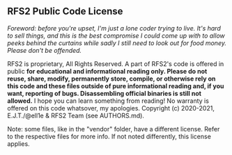 RFS2 Public Code License
------------------------

*Foreword: before you're upset, I'm just a lone coder trying to live.
It's hard to sell things, and this is the best compromise
I could come up with to allow peeks behind the curtains while
sadly I still need to look out for food money.
Please don't be offended.*

RFS2 is proprietary, All Rights Reserved.
A part of RFS2's code is offered in public
**for educational and informational reading only.
Please do not reuse, share, modify, permanently store, compile, or
otherwise rely on this code and these files
outside of pure informational reading
and, if you want, reporting of bugs. Disassembling official binaries
is still not allowed.** I hope you can learn something from reading!
No warranty is offered on this code whatsover, my apologies.
Copyright (c) 2020-2021,  E.J.T./@ell1e & RFS2 Team (see AUTHORS.md).

Note: some files, like in the "vendor" folder, have a different license.
Refer to the respective files for more info.
If not noted differently, this license applies.
